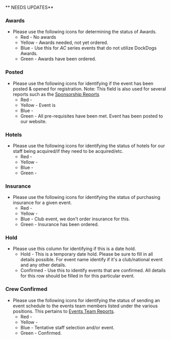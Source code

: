 ** NEEDS UPDATES**

### Awards
* Please use the following icons for determining the status of Awards.
	* Red - No awards 
	* Yellow - Awards needed, not yet ordered.
	* Blue - Use this for _AC_ series events that do not utilize DockDogs Awards.
	* Green - Awards have been ordered.


### Posted
* Please use the following icons for identifying if the event has been posted & opened for registration. Note: This field is also used for several reports such as the [Sponsorship Reports](http://dockdogs.github.io/dockdogs-scheduling/reporting/pre-built-sponsors-report/#confirmed-versus-tentative-status) 
	* Red - 
	* Yellow - Event is 
	* Blue - 
	* Green - All pre-requisites have been met. Event has been posted to our website.

### Hotels
* Please use the following icons for identifying the status of hotels for our staff being acquired/if they need to be acquired/etc. 
	* Red - 
	* Yellow - 
	* Blue - 
	* Green - 

### Insurance
* Please use the following icons for identifying the status of purchasing insurance for a given event. 
	* Red - 
	* Yellow -
	* Blue - Club event, we don't order insurance for this. 
	* Green - Insurance has been ordered.

### Hold
* Please use this column for identifying if this is a date hold.
	* Hold - This is a temporary date hold. Please be sure to fill in all details possible. For event name identify if it's a club/national event and any other details. 
	* Confirmed - Use this to identify events that are confirmed. All details for this row should be filled in for this particular event. 

### Crew Confirmed
* Please use the following icons for identifying the status of sending an event schedule to the events team members listed under the various positions. This pertains to [Events Team Reports](reporting/events-team-reports/).
	* Red - 
	* Yellow - 
	* Blue - Tentative staff selection and/or event.
	* Green - Confirmed.